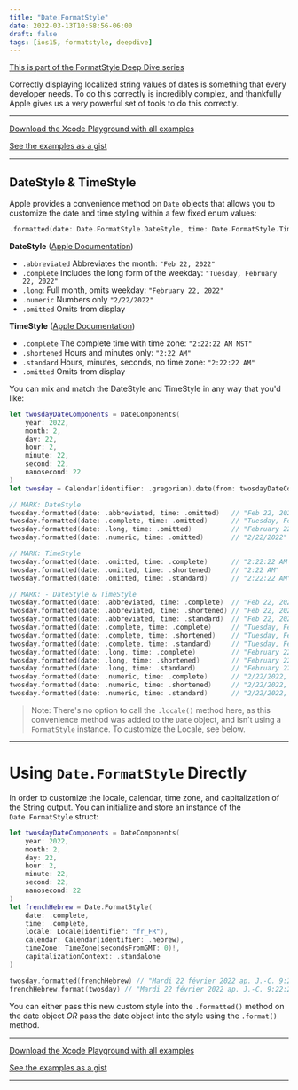 ```yaml
---
title: "Date.FormatStyle"
date: 2022-03-13T10:58:56-06:00
draft: false
tags: [ios15, formatstyle, deepdive]
---
```


[This is part of the FormatStyle Deep Dive series](/posts/formatstyle-deep-dive)

Correctly displaying localized string values of dates is something that every developer needs. To do this correctly is incredibly complex, and thankfully Apple gives us a very powerful set of tools to do this correctly.

<hr>

[Download the Xcode Playground with all examples](https://github.com/brettohland/FormatStylesDeepDive/)

[See the examples as a gist](https://gist.github.com/brettohland/ac2fbd1446bc7bb64da491587b010e3c)

<hr>

## DateStyle & TimeStyle

Apple provides a convenience method on `Date` objects that allows you to customize the date and time styling within a few fixed enum values:

``` Swift
.formatted(date: Date.FormatStyle.DateStyle, time: Date.FormatStyle.TimeStyle)
```

**DateStyle** ([Apple Documentation](https://developer.apple.com/documentation/foundation/date/formatstyle/datestyle))

- `.abbreviated` Abbreviates the month: `"Feb 22, 2022"`
- `.complete` Includes the long form of the weekday: `"Tuesday, February 22, 2022"`
- `.long`: Full month, omits weekday: `"February 22, 2022"`
- `.numeric` Numbers only `"2/22/2022"`
- `.omitted` Omits from display

**TimeStyle** ([Apple Documentation](https://developer.apple.com/documentation/foundation/date/formatstyle/timestyle))
- `.complete` The complete time with time zone: `"2:22:22 AM MST"`
- `.shortened` Hours and minutes only: `"2:22 AM"`
- `.standard` Hours, minutes, seconds, no time zone: `"2:22:22 AM"`
- `.omitted` Omits from display

You can mix and match the DateStyle and TimeStyle in any way that you'd like:

```Swift
let twosdayDateComponents = DateComponents(
    year: 2022,
    month: 2,
    day: 22,
    hour: 2,
    minute: 22,
    second: 22,
    nanosecond: 22
)
let twosday = Calendar(identifier: .gregorian).date(from: twosdayDateComponents)!

// MARK: DateStyle
twosday.formatted(date: .abbreviated, time: .omitted)   // "Feb 22, 2022"
twosday.formatted(date: .complete, time: .omitted)      // "Tuesday, February 22, 2022"
twosday.formatted(date: .long, time: .omitted)          // "February 22, 2022"
twosday.formatted(date: .numeric, time: .omitted)       // "2/22/2022"

// MARK: TimeStyle
twosday.formatted(date: .omitted, time: .complete)      // "2:22:22 AM MST"
twosday.formatted(date: .omitted, time: .shortened)     // "2:22 AM"
twosday.formatted(date: .omitted, time: .standard)      // "2:22:22 AM"

// MARK: - DateStyle & TimeStyle
twosday.formatted(date: .abbreviated, time: .complete)  // "Feb 22, 2022, 2:22:22 AM MST"
twosday.formatted(date: .abbreviated, time: .shortened) // "Feb 22, 2022, 2:22 AM"
twosday.formatted(date: .abbreviated, time: .standard)  // "Feb 22, 2022, 2:22:22 AM"
twosday.formatted(date: .complete, time: .complete)     // "Tuesday, February 22, 2022, 2:22:22 AM MST"
twosday.formatted(date: .complete, time: .shortened)    // "Tuesday, February 22, 2022, 2:22 AM"
twosday.formatted(date: .complete, time: .standard)     // "Tuesday, February 22, 2022, 2:22:22 AM"
twosday.formatted(date: .long, time: .complete)         // "February 22, 2022, 2:22:22 AM MST"
twosday.formatted(date: .long, time: .shortened)        // "February 22, 2022, 2:22 AM"
twosday.formatted(date: .long, time: .standard)         // "February 22, 2022, 2:22:22 AM"
twosday.formatted(date: .numeric, time: .complete)      // "2/22/2022, 2:22:22 AM MST"
twosday.formatted(date: .numeric, time: .shortened)     // "2/22/2022, 2:22 AM"
twosday.formatted(date: .numeric, time: .standard)      // "2/22/2022, 2:22:22 AM"
```

> Note: There's no option to call the `.locale()` method here, as this convenience method was added to the `Date` object, and isn't using a `FormatStyle` instance. To customize the Locale, see below.

<hr>

# Using `Date.FormatStyle` Directly

In order to customize the locale, calendar, time zone, and capitalization of the String output. You can initialize and store an instance of the `Date.FormatStyle` struct:

```Swift
let twosdayDateComponents = DateComponents(
    year: 2022,
    month: 2,
    day: 22,
    hour: 2,
    minute: 22,
    second: 22,
    nanosecond: 22
)
let frenchHebrew = Date.FormatStyle(
    date: .complete,
    time: .complete,
    locale: Locale(identifier: "fr_FR"),
    calendar: Calendar(identifier: .hebrew),
    timeZone: TimeZone(secondsFromGMT: 0)!,
    capitalizationContext: .standalone
)

twosday.formatted(frenchHebrew) // "Mardi 22 février 2022 ap. J.-C. 9:22:22 UTC"
frenchHebrew.format(twosday) // "Mardi 22 février 2022 ap. J.-C. 9:22:22 UTC"
```

You can either pass this new custom style into the `.formatted()` method on the date object _OR_ pass the date object into the style using the `.format()` method.

<hr>

[Download the Xcode Playground with all examples](https://github.com/brettohland/FormatStylesDeepDive/)

[See the examples as a gist](https://gist.github.com/brettohland/ac2fbd1446bc7bb64da491587b010e3c)

<hr>